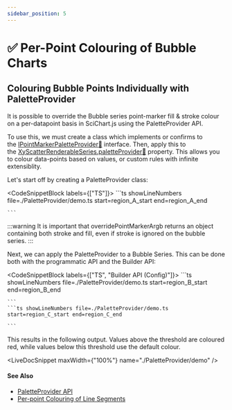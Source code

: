 ```yaml
---
sidebar_position: 5
---
```


# ✅ Per-Point Colouring of Bubble Charts

Colouring Bubble Points Individually with PaletteProvider
---------------------------------------------------------

It is possible to override the Bubble series point-marker fill & stroke colour on a per-datapoint basis in SciChart.js using the PaletteProvider API.

To use this, we must create a class which implements or confirms to the [IPointMarkerPaletteProvider:blue_book:](https://www.scichart.com/documentation/js/current/typedoc/interfaces/ipointmarkerpaletteprovider.html) interface. Then, apply this to the [XyScatterRenderableSeries.paletteProvider:blue_book:](https://www.scichart.com/documentation/js/current/typedoc/classes/xyscatterrenderableseries.html#paletteprovider) property. This allows you to colour data-points based on values, or custom rules with infinite extensiblity.

Let's start off by creating a PaletteProvider class:

<CodeSnippetBlock labels={["TS"]}>
    ```ts showLineNumbers file=./PaletteProvider/demo.ts start=region_A_start end=region_A_end

    ```
</CodeSnippetBlock>


:::warning
It is important that overridePointMarkerArgb returns an object containing both stroke and fill, even if stroke is ignored on the bubble series.
:::

Next, we can apply the PaletteProvider to a Bubble Series. This can be done both with the programmatic API and the Builder API:

<CodeSnippetBlock labels={["TS", "Builder API (Config)"]}>
    ```ts showLineNumbers file=./PaletteProvider/demo.ts start=region_B_start end=region_B_end

    ```
    ```ts showLineNumbers file=./PaletteProvider/demo.ts start=region_C_start end=region_C_end

    ```

</CodeSnippetBlock>

This results in the following output. Values above the threshold are coloured red, while values below this threshold use the default colour.

<LiveDocSnippet maxWidth={"100%"} name="./PaletteProvider/demo" />


#### See Also

- [PaletteProvider API](/docs/2d-charts/chart-types/palette-provider-api/palette-provider-api-overview)
- [Per-point Colouring of Line Segments](/docs/2d-charts/chart-types/palette-provider-api/fast-line-renderable-series)
